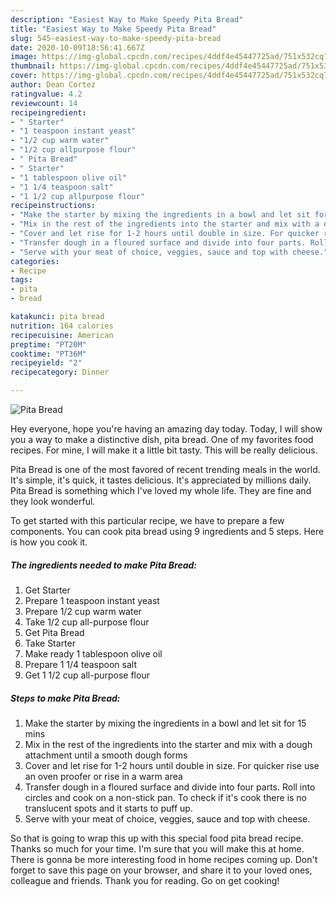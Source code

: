 ```yaml
---
description: "Easiest Way to Make Speedy Pita Bread"
title: "Easiest Way to Make Speedy Pita Bread"
slug: 545-easiest-way-to-make-speedy-pita-bread
date: 2020-10-09T18:56:41.667Z
image: https://img-global.cpcdn.com/recipes/4ddf4e45447725ad/751x532cq70/pita-bread-recipe-main-photo.jpg
thumbnail: https://img-global.cpcdn.com/recipes/4ddf4e45447725ad/751x532cq70/pita-bread-recipe-main-photo.jpg
cover: https://img-global.cpcdn.com/recipes/4ddf4e45447725ad/751x532cq70/pita-bread-recipe-main-photo.jpg
author: Dean Cortez
ratingvalue: 4.2
reviewcount: 14
recipeingredient:
- " Starter"
- "1 teaspoon instant yeast"
- "1/2 cup warm water"
- "1/2 cup allpurpose flour"
- " Pita Bread"
- " Starter"
- "1 tablespoon olive oil"
- "1 1/4 teaspoon salt"
- "1 1/2 cup allpurpose flour"
recipeinstructions:
- "Make the starter by mixing the ingredients in a bowl and let sit for 15 mins"
- "Mix in the rest of the ingredients into the starter and mix with a dough attachment until a smooth dough forms"
- "Cover and let rise for 1-2 hours until double in size. For quicker rise use an oven proofer or rise in a warm area"
- "Transfer dough in a floured surface and divide into four parts. Roll into circles and cook on a non-stick pan. To check if it&#39;s cook there is no translucent spots and it starts to puff up."
- "Serve with your meat of choice, veggies, sauce and top with cheese."
categories:
- Recipe
tags:
- pita
- bread

katakunci: pita bread 
nutrition: 164 calories
recipecuisine: American
preptime: "PT20M"
cooktime: "PT36M"
recipeyield: "2"
recipecategory: Dinner

---
```



![Pita Bread](https://img-global.cpcdn.com/recipes/4ddf4e45447725ad/751x532cq70/pita-bread-recipe-main-photo.jpg)

Hey everyone, hope you're having an amazing day today. Today, I will show you a way to make a distinctive dish, pita bread. One of my favorites food recipes. For mine, I will make it a little bit tasty. This will be really delicious.

Pita Bread is one of the most favored of recent trending meals in the world. It's simple, it's quick, it tastes delicious. It's appreciated by millions daily. Pita Bread is something which I've loved my whole life. They are fine and they look wonderful.




To get started with this particular recipe, we have to prepare a few components. You can cook pita bread using 9 ingredients and 5 steps. Here is how you cook it.

<!--inarticleads1-->

##### The ingredients needed to make Pita Bread:

1. Get  Starter
1. Prepare 1 teaspoon instant yeast
1. Prepare 1/2 cup warm water
1. Take 1/2 cup all-purpose flour
1. Get  Pita Bread
1. Take  Starter
1. Make ready 1 tablespoon olive oil
1. Prepare 1 1/4 teaspoon salt
1. Get 1 1/2 cup all-purpose flour




<!--inarticleads2-->

##### Steps to make Pita Bread:

1. Make the starter by mixing the ingredients in a bowl and let sit for 15 mins
1. Mix in the rest of the ingredients into the starter and mix with a dough attachment until a smooth dough forms
1. Cover and let rise for 1-2 hours until double in size. For quicker rise use an oven proofer or rise in a warm area
1. Transfer dough in a floured surface and divide into four parts. Roll into circles and cook on a non-stick pan. To check if it&#39;s cook there is no translucent spots and it starts to puff up.
1. Serve with your meat of choice, veggies, sauce and top with cheese.




So that is going to wrap this up with this special food pita bread recipe. Thanks so much for your time. I'm sure that you will make this at home. There is gonna be more interesting food in home recipes coming up. Don't forget to save this page on your browser, and share it to your loved ones, colleague and friends. Thank you for reading. Go on get cooking!

